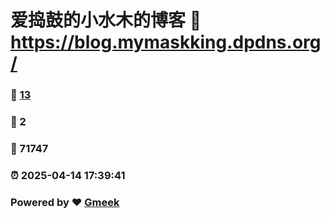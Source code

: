 # 爱捣鼓的小水木的博客 :link: https://blog.mymaskking.dpdns.org/ 
### :page_facing_up: [13](https://blog.mymaskking.dpdns.org//tag.html) 
### :speech_balloon: 2 
### :hibiscus: 71747 
### :alarm_clock: 2025-04-14 17:39:41 
### Powered by :heart: [Gmeek](https://github.com/Meekdai/Gmeek)
